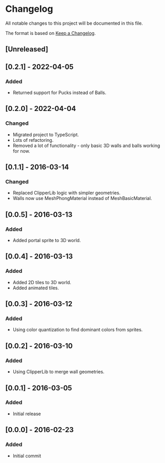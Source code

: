 # Changelog

All notable changes to this project will be documented in this file.

The format is based on [Keep a Changelog](https://keepachangelog.com/en/1.0.0/).

## [Unreleased]

## [0.2.1] - 2022-04-05

### Added

- Returned support for Pucks instead of Balls.

## [0.2.0] - 2022-04-04

### Changed

- Migrated project to TypeScript.
- Lots of refactoring.
- Removed a lot of functionality - only basic 3D walls and balls working for now.

## [0.1.1] - 2016-03-14

### Changed

- Replaced ClipperLib logic with simpler geometries.
- Walls now use MeshPhongMaterial instead of MeshBasicMaterial.

## [0.0.5] - 2016-03-13

### Added

- Added portal sprite to 3D world.

## [0.0.4] - 2016-03-13

### Added

- Added 2D tiles to 3D world.
- Added animated tiles.

## [0.0.3] - 2016-03-12

### Added

- Using color quantization to find dominant colors from sprites.

## [0.0.2] - 2016-03-10

### Added

- Using ClipperLib to merge wall geometries.

## [0.0.1] - 2016-03-05

### Added

- Initial release

## [0.0.0] - 2016-02-23

### Added

- Initial commit